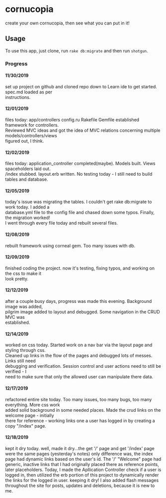 # cornucopia
create your own cornucopia, then see what you can put in it!

## Usage
To use this app, just clone, run `rake db:migrate` and then run `shotgun`.

### Progress
#### 11/30/2019
  set up project on github and cloned repo down to Learn ide to get started.  spec.md loaded as per  
  instructions.
#### 12/01/2019
  files today: app/controllers  config.ru  Rakefile   Gemfile established framework for controllers.  
  Reviewed MVC ideas and got the idea of MVC relations concerning  multiple models/controllers/views  
  figured out, I think.
#### 12/02/2019
  files today: application_controller completed(maybe). Models built. Views spaceholders laid out.  
  /index stubbed. layout.erb written. No testing today - I still need to build tables and database.
#### 12/05/2019  
  today's issue was migrating the tables.  I couldn't get rake db:migrate to work today.  I added a  
  database.yml file to the config file and chased down some typos. Finally, the migration worked!  
  I went through every file today and rebuilt several files.
#### 12/08/2019
  rebuilt framework using corneal gem.  Too many issues with db.
#### 12/09/2019
  finished coding the project.  now it's testing, fixing typos, and working on the css to make it  
  look pretty.
#### 12/12/2019
  after a couple busy days, progress was made this evening.  Background image was added,  
  pilgrim image added to layout and debugged.  Some navigation in the CRUD MVC was  
  established.
#### 12/14/2019
  worked on css today.  Started work on a nav bar via the layout page and styling through css.  
  Cleaned up links in the flow of the pages and debugged lots of messes. Links still need  
  debugging and verification. Session control and user actions need to still be verified - I  
  need to make sure that only the allowed user can manipulate there data.
#### 12/17/2019
  refactored entire site today.  Too many issues, too many bugs, too many everything.  More css work  
  added solid background in some needed places.  Made the crud links on the welcome page - initially  
  there for reference - working links one a user has logged in by creating a copy "/index" page.
#### 12/18/2019
  kept it dry today. well, made it dry...the get '/' page and get '/index' page were the same pages (yesterday's notes) only difference was, the index page had dynamic links based on the user's id.  The '/' "Welcome" page had generic, inactive links that I had originally placed there as reference points, later placeholders.  Today, I made the Apllication Controller check if a user is logged in, then utilized the erb portion of this project to dynamically render the links for the logged in user. keeping it dry!
  I also added flash messages throughout the site for posts, updates and deletions, because it is new to me.
